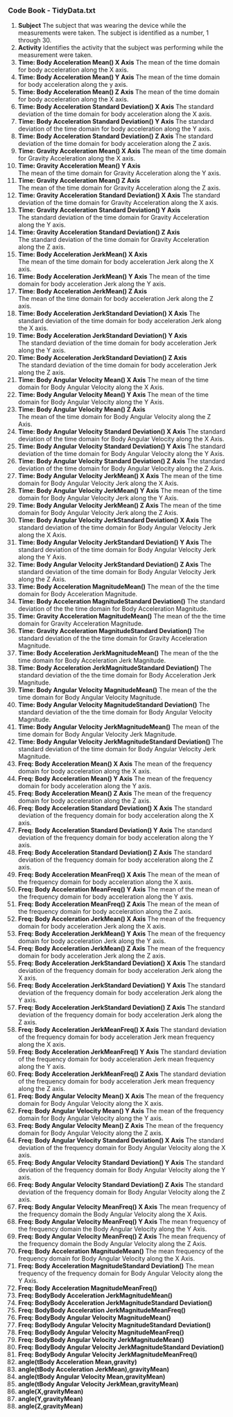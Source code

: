### Code Book - TidyData.txt
1. **Subject**
	The subject that was wearing the device while the measurements were taken. The subject is identified as a number, 1 through 30.                                            
2. **Activity**
	Identifies the activity that the subject was performing while the measurement were taken.                                 
3. **Time: Body Acceleration Mean() X Axis**
	The mean of the time domain for body acceleration along the X axis.                       
4. **Time: Body Acceleration Mean() Y Axis** 
	The mean of the time domain for body acceleration along the y axis.                         
5. **Time: Body Acceleration Mean() Z Axis**
	The mean of the time domain for body acceleration along the X axis.                          
6. **Time: Body Acceleration Standard Deviation() X Axis**
	The standard deviation of the time domain for body acceleration along the X axis.             
7. **Time: Body Acceleration Standard Deviation() Y Axis**
	The standard deviation of the time domain for body acceleration along the Y axis.          
8. **Time: Body Acceleration Standard Deviation() Z Axis**
	The standard deviation of the time domain for body acceleration along the Z axis.
9. **Time: Gravity Acceleration Mean() X Axis**
	The mean of the time domain for Gravity Acceleration along the X axis.                      
10. **Time: Gravity Acceleration Mean() Y Axis**    
	The mean of the time domain for Gravity Acceleration along the Y axis.                  
11. **Time: Gravity Acceleration Mean() Z Axis**      
	The mean of the time domain for Gravity Acceleration along the Z axis.          
12. **Time: Gravity Acceleration Standard Deviation() X Axis**
	The standard deviation of the time domain for Gravity Acceleration along the X axis.           
13. **Time: Gravity Acceleration Standard Deviation() Y Axis**     
	The standard deviation of the time domain for Gravity Acceleration along the Y axis.     
14. **Time: Gravity Acceleration Standard Deviation() Z Axis**   
	The standard deviation of the time domain for Gravity Acceleration along the Z axis.
15. **Time: Body Acceleration JerkMean() X Axis**  
	The mean of the time domain for body acceleration Jerk along the X axis.                 
16. **Time: Body Acceleration JerkMean() Y Axis**
	The mean of the time domain for body acceleration Jerk along the Y axis.
17. **Time: Body Acceleration JerkMean() Z Axis**  
	The mean of the time domain for body acceleration Jerk along the Z axis.                      
18. **Time: Body Acceleration JerkStandard Deviation() X Axis**
	The standard deviation of the time domain for body acceleration Jerk along the X axis.         
19. **Time: Body Acceleration JerkStandard Deviation() Y Axis**        
	The standard deviation of the time domain for body acceleration Jerk along the Y axis.
20. **Time: Body Acceleration JerkStandard Deviation() Z Axis**     
	The standard deviation of the time domain for body acceleration Jerk along the Z axis.   
21. **Time: Body Angular Velocity Mean() X Axis**
	The mean of the time domain for Body Angular Velocity along the X Axis. 
22. **Time: Body Angular Velocity Mean() Y Axis**
	The mean of the time domain for Body Angular Velocity along the Y Axis.                    
23. **Time: Body Angular Velocity Mean() Z Axis**   
	The mean of the time domain for Body Angular Velocity along the Z Axis.                   
24. **Time: Body Angular Velocity Standard Deviation() X Axis**
	The standard deviation of the time domain for Body Angular Velocity along the X Axis.
25. **Time: Body Angular Velocity Standard Deviation() Y Axis**
	The standard deviation of the time domain for Body Angular Velocity along the Y Axis.
26. **Time: Body Angular Velocity Standard Deviation() Z Axis**
	The standard deviation of the time domain for Body Angular Velocity along the Z Axis.
27. **Time: Body Angular Velocity JerkMean() X Axis**
	The mean of the time domain for Body Angular Velocity Jerk along the X Axis.
28. **Time: Body Angular Velocity JerkMean() Y Axis**
	The mean of the time domain for Body Angular Velocity Jerk along the Y Axis.
29. **Time: Body Angular Velocity JerkMean() Z Axis**
	The mean of the time domain for Body Angular Velocity Jerk along the Z Axis.
30. **Time: Body Angular Velocity JerkStandard Deviation() X Axis**
	The standard deviation of the time domain for Body Angular Velocity Jerk along the X Axis.
31. **Time: Body Angular Velocity JerkStandard Deviation() Y Axis**
	The standard deviation of the time domain for Body Angular Velocity Jerk along the Y Axis.
32. **Time: Body Angular Velocity JerkStandard Deviation() Z Axis**
	The standard deviation of the time domain for Body Angular Velocity Jerk along the Z Axis.
33. **Time: Body Acceleration MagnitudeMean()**
	The mean of the the time domain for Body Acceleration Magnitude. 
34. **Time: Body Acceleration MagnitudeStandard Deviation()**
	The standard deviation of the the time domain for Body Acceleration Magnitude. 
35. **Time: Gravity Acceleration MagnitudeMean()**
	The mean of the the time domain for Gravity Acceleration Magnitude. 
36. **Time: Gravity Acceleration MagnitudeStandard Deviation()**
	The standard deviation of the the time domain for Gravity Acceleration Magnitude.
37. **Time: Body Acceleration JerkMagnitudeMean()**
	The mean of the the time domain for Body Acceleration Jerk Magnitude.
38. **Time: Body Acceleration JerkMagnitudeStandard Deviation()**
	The standard deviation of the the time domain for Body Acceleration Jerk Magnitude.
39. **Time: Body Angular Velocity MagnitudeMean()**
	The mean of the the time domain for Body Angular Velocity Magnitude.
40. **Time: Body Angular Velocity MagnitudeStandard Deviation()**
	The standard deviation of the the time domain for Body Angular Velocity Magnitude.
41. **Time: Body Angular Velocity JerkMagnitudeMean()**
	The mean of the time domain for Body Angular Velocity Jerk Magnitude.
42. **Time: Body Angular Velocity JerkMagnitudeStandard Deviation()**
	The standard deviation of the time domain for Body Angular Velocity Jerk Magnitude.
43. **Freq: Body Acceleration Mean() X Axis**
	The mean of the frequency domain for body acceleration along the X axis.
44. **Freq: Body Acceleration Mean() Y Axis**
	The mean of the frequency domain for body acceleration along the Y axis.
45. **Freq: Body Acceleration Mean() Z Axis**
	The mean of the frequency domain for body acceleration along the Z axis.
46. **Freq: Body Acceleration Standard Deviation() X Axis**
	The standard deviation of the frequency domain for body acceleration along the X axis.
47. **Freq: Body Acceleration Standard Deviation() Y Axis**
	The standard deviation of the frequency domain for body acceleration along the Y axis.
48. **Freq: Body Acceleration Standard Deviation() Z Axis**
	The standard deviation of the frequency domain for body acceleration along the Z axis.
49. **Freq: Body Acceleration MeanFreq() X Axis**
	The mean of the mean of the frequency domain for body acceleration along the X axis.
50. **Freq: Body Acceleration MeanFreq() Y Axis**
	The mean of the mean of the frequency domain for body acceleration along the Y axis.
51. **Freq: Body Acceleration MeanFreq() Z Axis**
	The mean of the mean of the frequency domain for body acceleration along the Z axis.
52. **Freq: Body Acceleration JerkMean() X Axis**
	The mean of the frequency domain for body acceleration Jerk along the X axis.
53. **Freq: Body Acceleration JerkMean() Y Axis**
	The mean of  the frequency domain for body acceleration Jerk along the Y axis.
54. **Freq: Body Acceleration JerkMean() Z Axis**
	The mean of the frequency domain for body acceleration Jerk along the Z axis.
55. **Freq: Body Acceleration JerkStandard Deviation() X Axis**
	The standard deviation of the frequency domain for body acceleration Jerk along the X axis.
56. **Freq: Body Acceleration JerkStandard Deviation() Y Axis**
	The standard deviation of the frequency domain for body acceleration Jerk along the Y axis.
57. **Freq: Body Acceleration JerkStandard Deviation() Z Axis**
	The standard deviation of the frequency domain for body acceleration Jerk along the Z axis.
58. **Freq: Body Acceleration JerkMeanFreq() X Axis**
	The standard deviation of the frequency domain for body acceleration Jerk mean frequency along the X axis.
59. **Freq: Body Acceleration JerkMeanFreq() Y Axis**
	The standard deviation of the frequency domain for body acceleration Jerk mean frequency along the Y axis.
60. **Freq: Body Acceleration JerkMeanFreq() Z Axis**
	The standard deviation of the frequency domain for body acceleration Jerk mean frequency along the Z axis.
61. **Freq: Body Angular Velocity Mean() X Axis**
	The mean of the frequency domain for Body Angular Velocity along the X axis.
62. **Freq: Body Angular Velocity Mean() Y Axis**
	The mean of the frequency domain for Body Angular Velocity along the Y axis.
63. **Freq: Body Angular Velocity Mean() Z Axis**
	The mean of the frequency domain for Body Angular Velocity along the Z axis.
64. **Freq: Body Angular Velocity Standard Deviation() X Axis**
	The standard deviation of the frequency domain for Body Angular Velocity along the X axis.
65. **Freq: Body Angular Velocity Standard Deviation() Y Axis**
	The standard deviation of the frequency domain for Body Angular Velocity along the Y axis.
66. **Freq: Body Angular Velocity Standard Deviation() Z Axis**
	The standard deviation of the frequency domain for Body Angular Velocity along the Z axis.
67. **Freq: Body Angular Velocity MeanFreq() X Axis**
	The mean frequency of the frequency domain the Body Angular Velocity along the X Axis.
68. **Freq: Body Angular Velocity MeanFreq() Y Axis**
	The mean frequency of the frequency domain the Body Angular Velocity along the Y Axis.
69. **Freq: Body Angular Velocity MeanFreq() Z Axis**
	The mean frequency of the frequency domain the Body Angular Velocity along the Z Axis.
70. **Freq: Body Acceleration MagnitudeMean()**
		The mean frequency of the frequency domain for Body Angular Velocity along the X Axis.
71. **Freq: Body Acceleration MagnitudeStandard Deviation()**
		The mean frequency of the frequency domain for Body Angular Velocity along the Y Axis.
72. **Freq: Body Acceleration MagnitudeMeanFreq()**
73. **Freq: BodyBody Acceleration JerkMagnitudeMean()**
74. **Freq: BodyBody Acceleration JerkMagnitudeStandard Deviation()**
75. **Freq: BodyBody Acceleration JerkMagnitudeMeanFreq()**
76. **Freq: BodyBody Angular Velocity MagnitudeMean()**
77. **Freq: BodyBody Angular Velocity MagnitudeStandard Deviation()**
78. **Freq: BodyBody Angular Velocity MagnitudeMeanFreq()**
79. **Freq: BodyBody Angular Velocity JerkMagnitudeMean()**
80. **Freq: BodyBody Angular Velocity JerkMagnitudeStandard Deviation()**
81. **Freq: BodyBody Angular Velocity JerkMagnitudeMeanFreq()**
82. **angle(tBody Acceleration Mean,gravity)**
83. **angle(tBody Acceleration JerkMean),gravityMean)**
84. **angle(tBody Angular Velocity Mean,gravityMean)**
85. **angle(tBody Angular Velocity JerkMean,gravityMean)**
86. **angle(X,gravityMean)**
87. **angle(Y,gravityMean)**
88. **angle(Z,gravityMean)**
